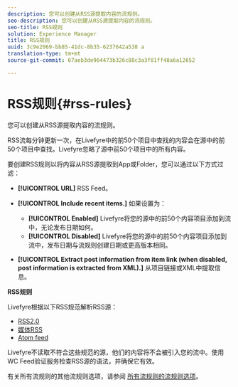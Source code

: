```yaml
---
description: 您可以创建从RSS源提取内容的流规则。
seo-description: 您可以创建从RSS源提取内容的流规则。
seo-title: RSS规则
solution: Experience Manager
title: RSS规则
uuid: 3c9e2069-bb85-41dc-8b35-6237642a538 a
translation-type: tm+mt
source-git-commit: 67aeb3de964473b326c88c3a3f81ff48a6a12652

---
```



# RSS规则{#rss-rules}

您可以创建从RSS源提取内容的流规则。

RSS流每分钟更新一次，在Livefyre中的前50个项目中查找的内容会在源中的前50个项目中查找。Livefyre忽略了源中前50个项目中的所有内容。

要创建RSS规则以将内容从RSS源提取到App或Folder，您可以通过以下方式过滤：

* **[!UICONTROL URL]** RSS Feed。
* **[!UICONTROL Include recent items.]** 如果设置为：

   * **[!UICONTROL Enabled]** Livefyre将您的源中的前50个内容项目添加到流中，无论发布日期如何。
   * **[!UICONTROL Disabled]** Livefyre将您的源中的前50个内容项目添加到流中，发布日期与流规则创建日期或更高版本相同。

* **[!UICONTROL Extract post information from item link (when disabled, post information is extracted from XML).]** 从项目链接或XML中提取信息。

**RSS规则**

Livefyre根据以下RSS规范解析RSS源：

* [RSS2.0](https://en.wikipedia.org/wiki/RSS)
* [媒体RSS](https://en.wikipedia.org/wiki/Media_RSS)
* [Atom feed](https://validator.w3.org/feed/docs/atom.html)

Livefyre不读取不符合这些规范的源，他们的内容将不会被引入您的流中。使用WC Feed验证服务检查RSS源的语法，并确保它有效。

有关所有流规则的其他流规则选项，请参阅 [所有流规则的流规则选项](../c-streams/c-stream-rule-options-for-all-stream-rules.md#c_stream_rule_options_for_all_stream_rules)。
